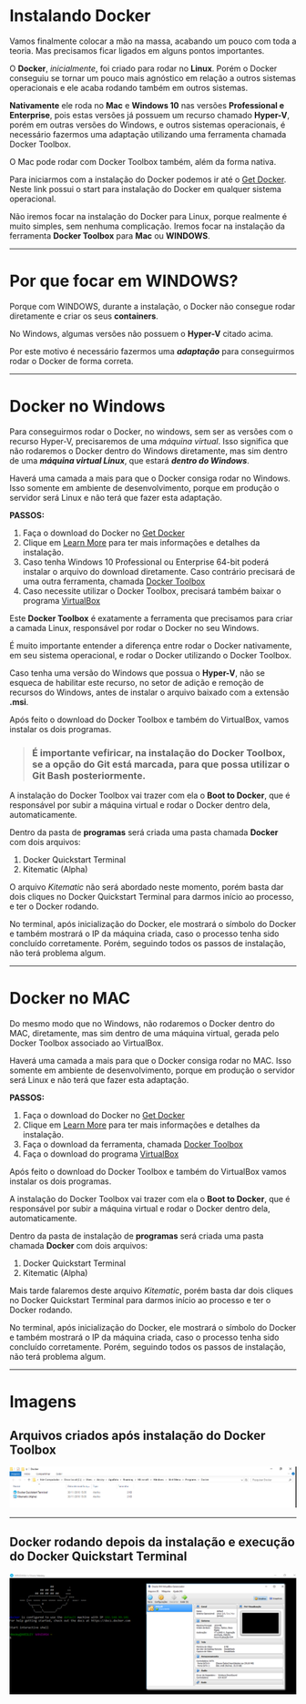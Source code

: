 # Instalando Docker

Vamos finalmente colocar a mão na massa, acabando um pouco com toda a teoria. Mas precisamos ficar ligados em alguns pontos importantes.

O **Docker**, _inicialmente_, foi criado para rodar no **Linux**. Porém o Docker conseguiu se tornar um pouco mais agnóstico em relação a outros sistemas operacionais e ele acaba rodando também em outros sistemas.

**Nativamente** ele roda no **Mac** e **Windows 10** nas versões **Professional e Enterprise**, pois estas versões já possuem um recurso chamado **Hyper-V**, porém em outras versões do Windows, e outros sistemas operacionais, é necessário fazermos uma adaptação utilizando uma ferramenta chamada Docker Toolbox.

O Mac pode rodar com Docker Toolbox também, além da forma nativa.

Para iniciarmos com a instalação do Docker podemos ir até o [Get Docker](https://www.docker.com/products/overview). Neste link possui o start para instalação do Docker em qualquer sistema operacional.

Não iremos focar na instalação do Docker para Linux, porque realmente é muito simples, sem nenhuma complicação. Iremos focar na instalação da ferramenta **Docker Toolbox** para **Mac** ou **WINDOWS**.

***

# Por que focar em WINDOWS?

Porque com WINDOWS, durante a instalação, o Docker não consegue rodar diretamente e criar os seus **containers**.

No Windows, algumas versões não possuem o **Hyper-V** citado acima.

Por este motivo é necessário fazermos uma **_adaptação_** para conseguirmos rodar o Docker de forma correta.

***

# Docker no Windows

Para conseguirmos rodar o Docker, no windows, sem ser as versões com o recurso Hyper-V, precisaremos de uma _máquina virtual_. Isso significa que não rodaremos o Docker dentro do Windows diretamente, mas sim dentro de uma **_máquina virtual Linux_**, que estará **_dentro do Windows_**.

Haverá uma camada a mais para que o Docker consiga rodar no Windows. Isso somente em ambiente de desenvolvimento, porque em produção o servidor será Linux e não terá que fazer esta adaptação.

**PASSOS:**

1. Faça o download do Docker no [Get Docker](https://www.docker.com/products/overview)
2. Clique em [Learn More](https://www.docker.com/products/docker#/windows) para ter mais informações e detalhes da instalação.
3. Caso tenha Windows 10 Professional ou Enterprise 64-bit poderá instalar o arquivo do download diretamente. Caso contrário precisará de uma outra ferramenta, chamada [Docker Toolbox](https://www.docker.com/products/docker-toolbox)
4. Caso necessite utilizar o Docker Toolbox, precisará também baixar o programa [VirtualBox](https://www.virtualbox.org/wiki/Downloads)

Este **Docker Toolbox** é exatamente a ferramenta que precisamos para criar a camada Linux, responsável por rodar o Docker no seu Windows.

É muito importante entender a diferença entre rodar o Docker nativamente, em seu sistema operacional, e rodar o Docker utilizando o Docker Toolbox.

Caso tenha uma versão do Windows que possua o **Hyper-V**, não se esqueca de habilitar este recurso, no setor de adição e remoção de recursos do Windows, antes de instalar o arquivo baixado com a extensão **.msi**.

Após feito o download do Docker Toolbox e também do VirtualBox, vamos instalar os dois programas.

> ### É importante vefiricar, na instalação do Docker Toolbox, se a opção do Git está marcada, para que possa utilizar o Git Bash posteriormente.

A instalação do Docker Toolbox vai trazer com ela o **Boot to Docker**, que é responsável por subir a máquina virtual e rodar o Docker dentro dela, automaticamente.

Dentro da pasta de **programas** será criada uma pasta chamada **Docker** com dois arquivos:

1. Docker Quickstart Terminal
2. Kitematic (Alpha)

O arquivo _Kitematic_ não será abordado neste momento, porém basta dar dois cliques no Docker Quickstart Terminal para darmos início ao processo, e ter o Docker rodando.

No terminal, após inicialização do Docker, ele mostrará o símbolo do Docker e também mostrará o IP da máquina criada, caso o processo tenha sido concluído corretamente. Porém, seguindo todos os passos de instalação, não terá problema algum.

***

# Docker no MAC

Do mesmo modo que no Windows, não rodaremos o Docker dentro do MAC, diretamente, mas sim dentro de uma máquina virtual, gerada pelo Docker Toolbox associado ao VirtualBox.

Haverá uma camada a mais para que o Docker consiga rodar no MAC. Isso somente em ambiente de desenvolvimento, porque em produção o servidor será Linux e não terá que fazer esta adaptação.

**PASSOS:**

1. Faça o download do Docker no [Get Docker](https://www.docker.com/products/overview)
2. Clique em [Learn More](https://www.docker.com/products/docker#/mac) para ter mais informações e detalhes da instalação.
3. Faça o download da ferramenta, chamada [Docker Toolbox](https://www.docker.com/products/docker-toolbox)
4. Faça o download do programa [VirtualBox](https://www.virtualbox.org/wiki/Downloads)

Após feito o download do Docker Toolbox e também do VirtualBox vamos instalar os dois programas.

A instalação do Docker Toolbox vai trazer com ela o **Boot to Docker**, que é responsável por subir a máquina virtual e rodar o Docker dentro dela, automaticamente.

Dentro da pasta de instalação de **programas** será criada uma pasta chamada **Docker** com dois arquivos:

1. Docker Quickstart Terminal
2. Kitematic (Alpha)

Mais tarde falaremos deste arquivo _Kitematic_, porém basta dar dois cliques no Docker Quickstart Terminal para darmos início ao processo e ter o Docker rodando.

No terminal, após inicialização do Docker, ele mostrará o símbolo do Docker e também mostrará o IP da máquina criada, caso o processo tenha sido concluído corretamente. Porém, seguindo todos os passos de instalação, não terá problema algum.

***

# Imagens

## Arquivos criados após instalação do **Docker Toolbox**

![Docker Toolbox](./images/docker-quickstart-terminal.png "Docker Toolbox")

***

## Docker rodando depois da instalação e execução do **Docker Quickstart Terminal**

![Docker-VirtualBox](./images/docker-virtualbox.png "Docker-VirtualBox")